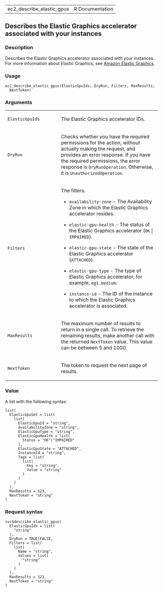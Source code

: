<table style="width: 100%;">
<tbody>
<tr class="odd">
<td>ec2_describe_elastic_gpus</td>
<td style="text-align: right;">R Documentation</td>
</tr>
</tbody>
</table>

## Describes the Elastic Graphics accelerator associated with your instances

### Description

Describes the Elastic Graphics accelerator associated with your
instances. For more information about Elastic Graphics, see [Amazon
Elastic
Graphics](https://docs.aws.amazon.com/AWSEC2/latest/WindowsGuide/elastic-graphics.html).

### Usage

    ec2_describe_elastic_gpus(ElasticGpuIds, DryRun, Filters, MaxResults,
      NextToken)

### Arguments

<table>
<colgroup>
<col style="width: 35%" />
<col style="width: 65%" />
</colgroup>
<tbody>
<tr class="odd">
<td><code
id="ec2_describe_elastic_gpus_:_ElasticGpuIds">ElasticGpuIds</code></td>
<td><p>The Elastic Graphics accelerator IDs.</p></td>
</tr>
<tr class="even">
<td><code id="ec2_describe_elastic_gpus_:_DryRun">DryRun</code></td>
<td><p>Checks whether you have the required permissions for the action,
without actually making the request, and provides an error response. If
you have the required permissions, the error response is
<code>DryRunOperation</code>. Otherwise, it is
<code>UnauthorizedOperation</code>.</p></td>
</tr>
<tr class="odd">
<td><code id="ec2_describe_elastic_gpus_:_Filters">Filters</code></td>
<td><p>The filters.</p>
<ul>
<li><p><code>availability-zone</code> - The Availability Zone in which
the Elastic Graphics accelerator resides.</p></li>
<li><p><code>elastic-gpu-health</code> - The status of the Elastic
Graphics accelerator (<code>OK</code> | <code>IMPAIRED</code>).</p></li>
<li><p><code>elastic-gpu-state</code> - The state of the Elastic
Graphics accelerator (<code>ATTACHED</code>).</p></li>
<li><p><code>elastic-gpu-type</code> - The type of Elastic Graphics
accelerator; for example, <code>eg1.medium</code>.</p></li>
<li><p><code>instance-id</code> - The ID of the instance to which the
Elastic Graphics accelerator is associated.</p></li>
</ul></td>
</tr>
<tr class="even">
<td><code
id="ec2_describe_elastic_gpus_:_MaxResults">MaxResults</code></td>
<td><p>The maximum number of results to return in a single call. To
retrieve the remaining results, make another call with the returned
<code>NextToken</code> value. This value can be between 5 and
1000.</p></td>
</tr>
<tr class="odd">
<td><code
id="ec2_describe_elastic_gpus_:_NextToken">NextToken</code></td>
<td><p>The token to request the next page of results.</p></td>
</tr>
</tbody>
</table>

### Value

A list with the following syntax:

    list(
      ElasticGpuSet = list(
        list(
          ElasticGpuId = "string",
          AvailabilityZone = "string",
          ElasticGpuType = "string",
          ElasticGpuHealth = list(
            Status = "OK"|"IMPAIRED"
          ),
          ElasticGpuState = "ATTACHED",
          InstanceId = "string",
          Tags = list(
            list(
              Key = "string",
              Value = "string"
            )
          )
        )
      ),
      MaxResults = 123,
      NextToken = "string"
    )

### Request syntax

    svc$describe_elastic_gpus(
      ElasticGpuIds = list(
        "string"
      ),
      DryRun = TRUE|FALSE,
      Filters = list(
        list(
          Name = "string",
          Values = list(
            "string"
          )
        )
      ),
      MaxResults = 123,
      NextToken = "string"
    )

